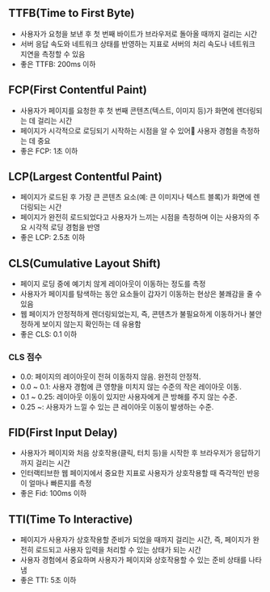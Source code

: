 ## TTFB(Time to First Byte)

- 사용자가 요청을 보낸 후 첫 번째 바이트가 브라우저로 돌아올 때까지 걸리는 시간
- 서버 응답 속도와 네트워크 상태를 반영하는 지표로 서버의 처리 속도나 네트워크 지연을 측정할 수 있음
- 좋은 TTFB: 200ms 이하

## FCP(First Contentful Paint)

- 사용자가 페이지를 요청한 후 첫 번째 콘텐츠(텍스트, 이미지 등)가 화면에 렌더링되는 데 걸리는 시간
- 페이지가 시각적으로 로딩되기 시작하는 시점을 알 수 있어 사용자 경험을 측정하는 데 중요
- 좋은 FCP: 1초 이하

## LCP(Largest Contentful Paint)

- 페이지가 로드된 후 가장 큰 콘텐츠 요소(예: 큰 이미지나 텍스트 블록)가 화면에 렌더링되는 시간
- 페이지가 완전히 로드되었다고 사용자가 느끼는 시점을 측정하며 이는 사용자의 주요 시각적 로딩 경험을 반영
- 좋은 LCP: 2.5초 이하

## CLS(Cumulative Layout Shift)

- 페이지 로딩 중에 예기치 않게 레이아웃이 이동하는 정도를 측정
- 사용자가 페이지를 탐색하는 동안 요소들이 갑자기 이동하는 현상은 불쾌감을 줄 수 있음
- 웹 페이지가 안정적하게 렌더링되었는지, 즉, 콘텐츠가 불필요하게 이동하거나 불안정하게 보이지 않는지 확인하는 데 유용함
- 좋은 CLS: 0.1 이하

### CLS 점수

- 0.0: 페이지의 레이아웃이 전혀 이동하지 않음. 완전히 안정적.
- 0.0 ~ 0.1: 사용자 경험에 큰 영향을 미치지 않는 수준의 작은 레이아웃 이동.
- 0.1 ~ 0.25: 레이아웃 이동이 있지만 사용자에게 큰 방해를 주지 않는 수준.
- 0.25 ~: 사용자가 느낄 수 있는 큰 레이아웃 이동이 발생하는 수준.

## FID(First Input Delay)

- 사용자가 페이지와 처음 상호작용(클릭, 터치 등)을 시작한 후 브라우저가 응답하기까지 걸리는 시간
- 인터랙티브한 웹 페이지에서 중요한 지표로 사용자가 상호작용할 때 즉각적인 반응이 얼마나 빠른지를 측정
- 좋은 Fid: 100ms 이하

## TTI(Time To Interactive)

- 페이지가 사용자가 상호작용할 준비가 되었을 때까지 걸리는 시간, 즉, 페이지가 완전히 로드되고 사용자 입력을 처리할 수 있는 상태가 되는 시간
- 사용자 경험에서 중요하며 사용자가 페이지와 상호작용할 수 있는 준비 상태를 나타냄
- 좋은 TTI: 5초 이하
